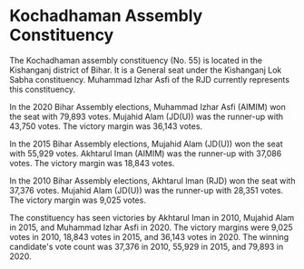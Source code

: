 # Kochadhaman Assembly Constituency

The Kochadhaman assembly constituency (No. 55) is located in the Kishanganj district of Bihar. It is a General seat under the Kishanganj Lok Sabha constituency. Muhammad Izhar Asfi of the RJD currently represents this constituency.

In the 2020 Bihar Assembly elections, Muhammad Izhar Asfi (AIMIM) won the seat with 79,893 votes. Mujahid Alam (JD(U)) was the runner-up with 43,750 votes. The victory margin was 36,143 votes.

In the 2015 Bihar Assembly elections, Mujahid Alam (JD(U)) won the seat with 55,929 votes. Akhtarul Iman (AIMIM) was the runner-up with 37,086 votes. The victory margin was 18,843 votes.

In the 2010 Bihar Assembly elections, Akhtarul Iman (RJD) won the seat with 37,376 votes. Mujahid Alam (JD(U)) was the runner-up with 28,351 votes. The victory margin was 9,025 votes.

The constituency has seen victories by Akhtarul Iman in 2010, Mujahid Alam in 2015, and Muhammad Izhar Asfi in 2020. The victory margins were 9,025 votes in 2010, 18,843 votes in 2015, and 36,143 votes in 2020. The winning candidate's vote count was 37,376 in 2010, 55,929 in 2015, and 79,893 in 2020.
